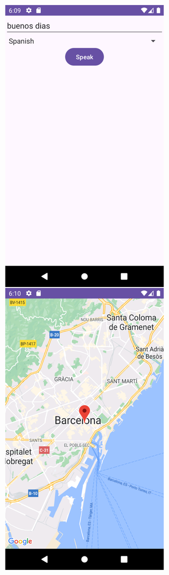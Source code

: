 ![homescreen screenshot](https://github.com/bui-jeremy/JeremyBui-SpringBreak/blob/master/screenshot_homescreen.png)
![maps screenshot](https://github.com/bui-jeremy/JeremyBui-SpringBreak/blob/master/screenshot_googlemaps.png)
